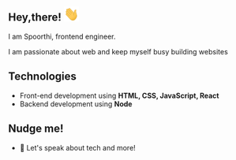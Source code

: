 <h2> Hey,there! <img src="https://raw.githubusercontent.com/ABSphreak/ABSphreak/master/gifs/Hi.gif" width="30px"></h2>
 
I am Spoorthi, frontend engineer.

I am passionate about web and keep myself busy building websites

## Technologies
- Front-end development using **HTML, CSS, JavaScript, React**
- Backend development using **Node**

## Nudge me!
- 💬 Let's speak about tech and more!
